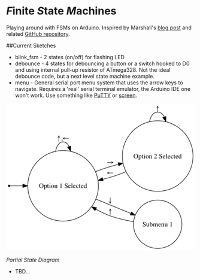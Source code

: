 # *F*inite *S*tate *M*achines
Playing around with FSMs on Arduino. Inspired by Marshall's [blog post](https://www.sparkfun.com/news/1801 "State Machines: blink.ino learns to snooze") and related [GitHub repository](https://github.com/marshalltaylorSFE/state_machines "another state_machines repository").

##Current Sketches
* blink_fsm - 2 states (on/off) for flashing LED
* debounce - 4 states for debouncing a button or a switch hooked to D0 and using internal pull-up resistor of ATmega328.  Not the ideal debounce code, but a next level state machine example.
* menu - General serial port menu system that uses the arrow keys to navigate.  Requires a 'real' serial terminal emulator, the Arduino IDE one won't work.  Use something like [PuTTY](http://www.chiark.greenend.org.uk/~sgtatham/putty/download.html) or [screen](https://www.gnu.org/software/screen/).

![Basic idea in a graph](https://raw.githubusercontent.com/BrentWilkins/state_machines/master/menu/menu_fsm.png "Basic Graph")

_Partial State Diagram_

* TBD...
